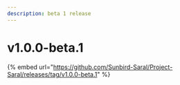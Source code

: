 ```yaml
---
description: beta 1 release
---
```


# v1.0.0-beta.1

{% embed url="https://github.com/Sunbird-Saral/Project-Saral/releases/tag/v1.0.0-beta.1" %}
